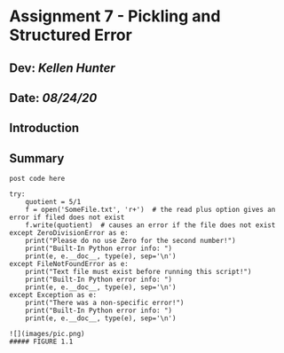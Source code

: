 # Assignment 7 - Pickling and Structured Error
## **Dev:** *Kellen Hunter*  
## **Date:** *08/24/20*  
## Introduction
## Summary

```
post code here

try:
    quotient = 5/1
    f = open('SomeFile.txt', 'r+')  # the read plus option gives an error if filed does not exist
    f.write(quotient)  # causes an error if the file does not exist
except ZeroDivisionError as e:
    print("Please do no use Zero for the second number!")
    print("Built-In Python error info: ")
    print(e, e.__doc__, type(e), sep='\n')
except FileNotFoundError as e:
    print("Text file must exist before running this script!")
    print("Built-In Python error info: ")
    print(e, e.__doc__, type(e), sep='\n')
except Exception as e:
    print("There was a non-specific error!")
    print("Built-In Python error info: ")
    print(e, e.__doc__, type(e), sep='\n')

![](images/pic.png)
##### FIGURE 1.1
